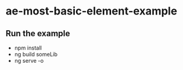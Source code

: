 # ae-most-basic-element-example

## Run the example

* npm install
* ng build someLib
* ng serve -o
